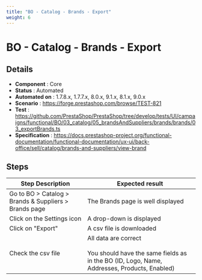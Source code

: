 ```yaml
---
title: "BO - Catalog - Brands - Export"
weight: 6
---
```


# BO - Catalog - Brands - Export
## Details
* **Component** : Core
* **Status** : Automated
* **Automated on** : 1.7.8.x, 1.7.7.x, 8.0.x, 9.1.x, 8.1.x, 9.0.x
* **Scenario** : https://forge.prestashop.com/browse/TEST-821
* **Test** : https://github.com/PrestaShop/PrestaShop/tree/develop/tests/UI/campaigns/functional/BO/03_catalog/05_brandsAndSuppliers/brands/brands/03_exportBrands.ts
* **Specification** : https://docs.prestashop-project.org/functional-documentation/functional-documentation/ux-ui/back-office/sell/catalog/brands-and-suppliers/view-brand

## Steps
| Step Description | Expected result |
| ----- | ----- |
| Go to BO > Catalog > Brands & Suppliers > Brands page | The Brands page is well displayed |
| Click on the Settings icon | A drop-down is displayed |
| Click on "Export" | A csv file is downloaded |
| Check the csv file | All data are correct<br><br>You should have the same fields as in the BO (ID, Logo, Name, Addresses, Products, Enabled) |
